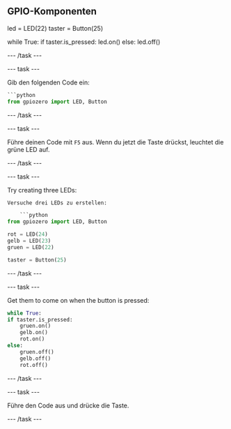 ## GPIO-Komponenten

led = LED(22) taster = Button(25)

while True: if taster.is_pressed: led.on() else: led.off()

\--- /task \---

\--- task \---

Gib den folgenden Code ein:

```python
```python
from gpiozero import LED, Button
```

\--- /task \---

\--- task \---

Führe deinen Code mit `F5` aus. Wenn du jetzt die Taste drückst, leuchtet die grüne LED auf.

\--- /task \---

\--- task \---

Try creating three LEDs:

```python
Versuche drei LEDs zu erstellen:

    ```python
from gpiozero import LED, Button

rot = LED(24)
gelb = LED(23)
gruen = LED(22)

taster = Button(25)
```

\--- /task \---

\--- task \---

Get them to come on when the button is pressed:

```python
while True:
if taster.is_pressed:
    gruen.on()
    gelb.on()
    rot.on()
else:
    gruen.off()
    gelb.off()
    rot.off()
```

\--- /task \---

\--- task \---

Führe den Code aus und drücke die Taste.

\--- /task \---